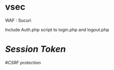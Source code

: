 # vsec

WAF : Sucuri

Include Auth.php script to login.php and logout.php

# *Session Token*
#*CSRF protection*
